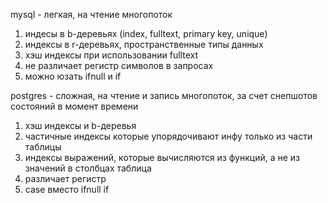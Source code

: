 mysql - легкая, на чтение многопоток
1. индесы в b-деревьях (index, fulltext, primary key, unique)
2. индексы в r-деревьях, пространственные типы данных
3. хэш индексы при использовании fulltext
4. не различает регистр символов в запросах
5. можно юзать ifnull и if

postgres - сложная, на чтение и запись многопоток, за счет снепшотов состояний в момент времени
1. хэш индексы и b-деревья
2. частичные индексы которые упорядочивают инфу только из части таблицы
3. индексы выражений, которые вычисляются из функций, а не из значений в столбцах таблица
4. различает регистр
5. case вместо ifnull if
